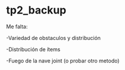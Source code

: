 # tp2_backup

Me falta:

-Variedad de obstaculos y distribución

-Distribución de ítems

-Fuego de la nave joint (o probar otro metodo)
